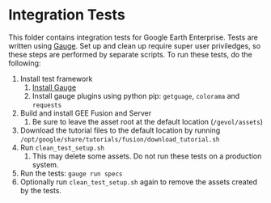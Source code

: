 # Integration Tests

This folder contains integration tests for Google Earth Enterprise.
Tests are written using [Gauge](https://gauge.org/).
Set up and clean up require super user priviledges, so these steps
are performed by separate scripts.
To run these tests, do the following:

1. Install test framework
    1. [Install Gauge](https://gauge.org/get_started/#yum)
    2. Install gauge plugins using python pip: `getguage`, `colorama` and `requests`
2. Build and install GEE Fusion and Server
    1. Be sure to leave the asset root at the default location (`/gevol/assets`)
3. Download the tutorial files to the default location by running `/opt/google/share/tutorials/fusion/download_tutorial.sh`
4. Run `clean_test_setup.sh`
    1. This may delete some assets. Do not run these tests on a production system.
5. Run the tests: `gauge run specs`
6. Optionally run `clean_test_setup.sh` again to remove the assets created by the tests.
